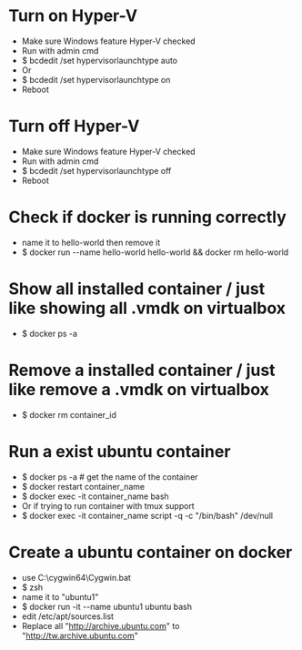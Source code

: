 Turn on Hyper-V
=====
* Make sure Windows feature Hyper-V checked
* Run with admin cmd
* $ bcdedit /set hypervisorlaunchtype auto
* Or
* $ bcdedit /set hypervisorlaunchtype on
* Reboot

Turn off Hyper-V 
=====
* Make sure Windows feature Hyper-V checked
* Run with admin cmd
* $ bcdedit /set hypervisorlaunchtype off
* Reboot

Check if docker is running correctly
=====
* name it to hello-world then remove it
* $ docker run --name hello-world hello-world && docker rm hello-world

Show all installed container / just like showing all .vmdk on virtualbox
=====
* $ docker ps -a

Remove a installed container / just like remove a .vmdk on virtualbox
=====
* $ docker rm container_id

Run a exist ubuntu container
=====
* $ docker ps -a # get the name of the container
* $ docker restart container_name
* $ docker exec -it container_name bash
* Or if trying to run container with tmux support
* $ docker exec -it container_name script -q -c "/bin/bash" /dev/null

Create a ubuntu container on docker
=====
* use C:\cygwin64\Cygwin.bat
* $ zsh
* name it to "ubuntu1"
* $ docker run -it --name ubuntu1 ubuntu bash
* edit /etc/apt/sources.list
* Replace all "http://archive.ubuntu.com" to "http://tw.archive.ubuntu.com"